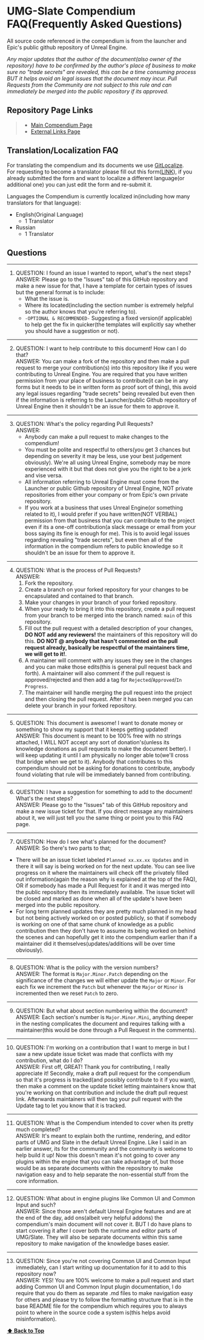 <a name="page-top"></a>
# UMG-Slate Compendium FAQ(Frequently Asked Questions)

All source code referenced in the compendium is from the launcher and Epic's public github repository of Unreal Engine.

*Any major updates that the author of the document(also owner of the repository) have to be confirmed by the author's place of business to make sure no "trade secrets" are revealed, 
this can be a time consuming process BUT it helps avoid an legal issues that the document may incur.
Pull Requests from the Community are not subject to this rule and can immediately be merged into the public repository if its approved.*

<a name="repo-page-links"></a>
## Repository Page Links

> - [Main Compendium Page](README.md)
> - [External Links Page](EXTERNAL_LINKS.md)

<a name="translation-localization-faq"></a>
## Translation/Localization FAQ

For translating the compendium and its documents we use [GitLocalize](https://gitlocalize.com/). \
For requesting to become a translator please fill out this form([LINK](https://forms.gle/xyS4otdTTNHLKfYz9)),
if you already submitted the form and want to localize a different language(or additional one) you can just edit the form and re-submit it.

Languages the Compendium is currently localized in(including how many translators for that language):
- English(Original Language)
   - 1 Translator
- Russian
   - 1 Translator

<a name="questions"></a>
## Questions

---
1. QUESTION: I found an issue I wanted to report, what's the next steps? \
ANSWER: Please go to the "Issues" tab of this GitHub repository and make a new issue for that, 
I have a template for certain types of issues but the general format is to include: 
   - What the issue is.
   - Where its located(including the section number is extremely helpful so the author knows that you're referring to).
   - `-OPTIONAL & RECOMMENDED-` Suggesting a fixed version(if applicable) to help get the fix in quicker(the templates will explicitly say whether you should have a suggestion or not).
---
2. QUESTION: I want to help contribute to this document! How can I do that? \
ANSWER: You can make a fork of the repository and then make a pull request to merge your contribution(s) into this repository like if you were contributing to Unreal Engine. You are required that you have written permission from your place of business to contribute(it can be in any forms but it needs to be in written form as proof sort of thing), this avoid any legal issues regarding "trade secrets" being revealed but even then if the information is referring to the Launcher/public Github repository of Unreal Engine then it shouldn't be an issue for them to approve it.
---
3. QUESTION: What's the policy regarding Pull Requests? \
ANSWER: 
    - Anybody can make a pull request to make changes to the compendium!
    - You must be polite and respectful to others(you get 3 chances but depending on severity it may be less, use your best judgement obviously). We're all using Unreal Engine, somebody may be more experienced with it but that does not give you the right to be a jerk and vise versa.
    - All information referring to Unreal Engine must come from the Launcher or public Github repository of Unreal Engine, NOT private repositories from either your company or from Epic's own private repository.
    - If you work at a business that uses Unreal Engine(or something related to it), I would prefer if you have written(NOT VERBAL) permission from that business that you can contribute to the project even if its a one-off contribution(a slack message or email from your boss saying its fine is enough for me). This is to avoid legal issues regarding revealing "trade secrets", but even then all of the information in the compendium refers to public knowledge so it shouldn't be an issue for them to approve it.
---
4. QUESTION: What is the process of Pull Requests? \
ANSWER: 
    1. Fork the repository.
    2. Create a branch on your forked repository for your changes to be encapsulated and contained to that branch.
    3. Make your changes in your branch of your forked repository.
    4. When your ready to bring it into this repository, create a pull request from your branch to be merged into the branch named: `main` of this repository.
    5. Fill out the pull request with a detailed description of your changes, **DO NOT add any reviewers!** the maintainers of this repository will do this. **DO NOT @ anybody that hasn't commented on the pull request already, basically be respectful of the maintainers time, we will get to it!**.
    6. A maintainer will comment with any issues they see in the changes and you can make those edits(this is general pull request back and forth). A maintainer will also comment if the pull request is approved/rejected and then add a tag for `Rejected`/`Approved`/`In Progress`.
    7. The maintainer will handle merging the pull request into the project and then closing the pull request. After it has been merged you can delete your branch in your forked repository.
---
5. QUESTION: This document is awesome! I want to donate money or something to show my support that it keeps getting updated! \
ANSWER: This document is meant to be 100% free with no strings attached, I WILL NOT accept any sort of donation's(unless its knowledge donations as pull requests to make the document better). I will keep updating it until I am physically no longer able to(we'll cross that bridge when we get to it). Anybody that contributes to this compendium should not be asking for donations to contribute, anybody found violating that rule will be immediately banned from contributing.
---
6. QUESTION: I have a suggestion for something to add to the document! What's the next steps? \
ANSWER: Please go to the "Issues" tab of this GitHub repository and make a new issue ticket for that. If you direct message any maintainers about it, we will just tell you the same thing or point you to this FAQ page.
---
7. QUESTION: How do I see what's planned for the document? \
ANSWER: So there's two parts to that;
  - There will be an issue ticket labeled `Planned xx.xx.xx Updates` and in there it will say is being worked on for the next update. You can see live progress on it where the maintainers will check off the privately filled out information(again the reason why is explained at the top of the FAQ), OR if somebody has made a Pull Request for it and it was merged into the public repository then its immediately available. The issue ticket will be closed and marked as done when all of the update's have been merged into the public repository.
  - For long term planned updates they are pretty much planned in my head but not being actively worked on or posted publicly, so that if somebody is working on one of that same chunk of knowledge as a public contribution then they don't have to assume its being worked on behind the scenes and can hopefully get it into the compendium earlier than if a maintainer did it themselves(updates/additions will be over time obviously).
---
8. QUESTION: What is the policy with the version numbers? \
ANSWER: The format is `Major.Minor.Patch` depending on the significance of the changes we will either update the `Major` or `Minor`. For each fix we increment the `Patch` but whenever the `Major` or `Minor` is incremented then we reset `Patch` to zero.
---
9. QUESTION: But what about section numbering within the document? \
ANSWER: Each section's number is `Major.Minor.Mini`, anything deeper in the nesting complicates the document and requires talking with a maintainer(this would be done through a Pull Request in the comments). 
---
10. QUESTION: I'm working on a contribution that I want to merge in but I saw a new update issue ticket was made that conflicts with my contribution, what do I do? \
ANSWER: First off, GREAT! Thank you for contributing, I really appreciate it! Secondly, make a draft pull request for the compendium so that it's progress is tracked(and possibly contribute to it if you want), then make a comment on the update ticket letting maintainers know that you're working on that contribution and include the draft pull request link. Afterwards maintainers will then tag your pull request with the Update tag to let you know that it is tracked.
---
11. QUESTION: What is the Compendium intended to cover when its pretty much completed? \
ANSWER: It's meant to explain both the runtime, rendering, and editor parts of UMG and Slate in the default Unreal Engine. Like I said in an earlier answer, its for the community and the community is welcome to help build it up! Now this doesn't mean it's not going to cover any plugins within the engine that you can take advantage of, but those would be as separate documents within the repository to make navigation easy and to help separate the non-essential stuff from the core information.  
--- 
12. QUESTION: What about in engine plugins like Common UI and Common Input and such? \
ANSWER: Since those aren't default Unreal Engine features and are at the end of the day, add ons(albeit very helpful addons) the compendium's main document will not cover it. BUT I do have plans to start covering it after I cover both the runtime and editor parts of UMG/Slate. They will also be separate documents within this same repository to make navigation of the knowledge bases easier.
---
13. QUESTION: Since you're not covering Common UI and Common Input immediately, can I start writing up documentation for it to add to this repository now? \
ANSWER: YES! You are 100% welcome to make a pull request and start adding Common UI and Common Input plugin documentation, I do require that you do them as separate .md files to make navigation easy for others and please try to follow the formatting structure that is in the base README file for the compendium which requires you to always point to where in the source code a system is(this helps avoid misinformation).

**[<span>&#11014;</span> Back to Top](#page-top)**

